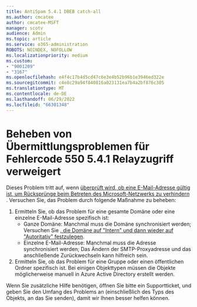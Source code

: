 ```yaml
---
title: AntiSpam 5.4.1 DBEB catch-all
ms.author: cmcatee
author: cmcatee-MSFT
manager: scotv
audience: Admin
ms.topic: article
ms.service: o365-administration
ROBOTS: NOINDEX, NOFOLLOW
ms.localizationpriority: medium
ms.custom:
- "9001209"
- "3167"
ms.openlocfilehash: e4f4c17b4d5cd47c6e3e4b52b96b1e3946ed322e
ms.sourcegitcommit: c4e8c29a94f840816a023131ea7b4a2bf876c305
ms.translationtype: MT
ms.contentlocale: de-DE
ms.lasthandoff: 06/29/2022
ms.locfileid: "66301348"
---
```

# <a name="fix-delivery-issues-for-error-code-550-541-relay-access-denied"></a>Beheben von Übermittlungsproblemen für Fehlercode 550 5.4.1 Relayzugriff verweigert

Dieses Problem tritt auf, wenn [überprüft wird, ob eine E-Mail-Adresse gültig ist, um Rücksprünge beim Betreten des Microsoft-Netzwerks zu verhindern](https://docs.microsoft.com/exchange/mail-flow-best-practices/use-directory-based-edge-blocking) . Versuchen Sie, das Problem durch folgende Maßnahme zu beheben:

1. Ermitteln Sie, ob das Problem für eine gesamte Domäne oder eine einzelne E-Mail-Adresse spezifisch ist:
    - Ganze Domäne: Manchmal muss die Domäne synchronisiert werden; Versuchen Sie [, die Domäne auf "Intern" und dann wieder auf "Autoritativ" festzulegen](https://docs.microsoft.com/exchange/mail-flow-best-practices/manage-accepted-domains/manage-accepted-domains).
    - Einzelne E-Mail-Adresse: Manchmal muss die Adresse synchronisiert werden; Das Ändern der SMTP-Proxyadresse und das anschließende Zurückwechseln kann hilfreich sein.
2. Ermitteln Sie, ob das Problem für eine Gruppe oder einen öffentlichen Ordner spezifisch ist. Bei einigen Objekttypen müssen die Objekte möglicherweise manuell in Azure Active Directory erstellt werden.

Wenn Sie zusätzliche Hilfe benötigen, öffnen Sie bitte ein Supportticket, und geben Sie den Umfang des Problems an (einschließlich des Typs des Objekts, an das Sie senden), damit wir Ihnen besser helfen können.